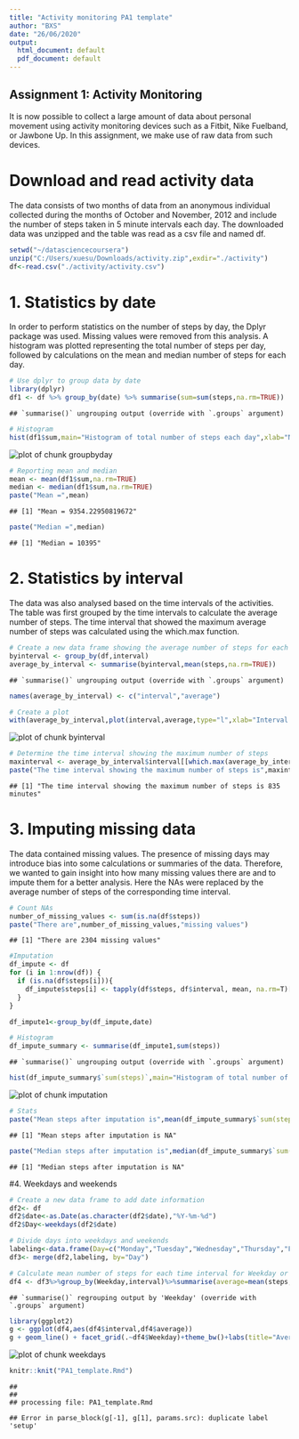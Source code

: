 ```yaml
---
title: "Activity monitoring PA1 template"
author: "BXS"
date: "26/06/2020"
output:
  html_document: default
  pdf_document: default
---
```


## Assignment 1: Activity Monitoring

It is now possible to collect a large amount of data about personal movement using activity monitoring devices such as a Fitbit, Nike Fuelband, or Jawbone Up. In this assignment, we make use of raw data from such devices.

# Download and read activity data

The data consists of two months of data from an anonymous individual collected during the months of October and November, 2012 and include the number of steps taken in 5 minute intervals each day. The downloaded data was unzipped and the table was read as a csv file and named df.


```r
setwd("~/datasciencecoursera")
unzip("C:/Users/xuesu/Downloads/activity.zip",exdir="./activity")
df<-read.csv("./activity/activity.csv")
```

# 1. Statistics by date
In order to perform statistics on the number of steps by day, the Dplyr package was used. Missing values were removed from this analysis. A histogram was plotted representing the total number of steps per day, followed by calculations on the mean and median number of steps for each day.


```r
# Use dplyr to group data by date
library(dplyr)
df1 <- df %>% group_by(date) %>% summarise(sum=sum(steps,na.rm=TRUE))
```

```
## `summarise()` ungrouping output (override with `.groups` argument)
```

```r
# Histogram
hist(df1$sum,main="Histogram of total number of steps each day",xlab="Number of steps per day")
```

![plot of chunk groupbyday](figure/groupbyday-1.png)

```r
# Reporting mean and median
mean <- mean(df1$sum,na.rm=TRUE)
median <- median(df1$sum,na.rm=TRUE)
paste("Mean =",mean)
```

```
## [1] "Mean = 9354.22950819672"
```

```r
paste("Median =",median)
```

```
## [1] "Median = 10395"
```

# 2. Statistics by interval
The data was also analysed based on the time intervals of the activities. The table was first grouped by the time intervals to calculate the average number of steps. The time interval that showed the maximum average number of steps was calculated using the which.max function.


```r
# Create a new data frame showing the average number of steps for each time interval
byinterval <- group_by(df,interval)
average_by_interval <- summarise(byinterval,mean(steps,na.rm=TRUE))
```

```
## `summarise()` ungrouping output (override with `.groups` argument)
```

```r
names(average_by_interval) <- c("interval","average")

# Create a plot
with(average_by_interval,plot(interval,average,type="l",xlab="Interval (min)",ylab="Average number of steps",main="Time series of activitity"))
```

![plot of chunk byinterval](figure/byinterval-1.png)

```r
# Determine the time interval showing the maximum number of steps
maxinterval <- average_by_interval$interval[[which.max(average_by_interval$average)]]
paste("The time interval showing the maximum number of steps is",maxinterval,"minutes")
```

```
## [1] "The time interval showing the maximum number of steps is 835 minutes"
```


# 3. Imputing missing data
The data contained missing values. The presence of missing days may introduce bias into some calculations or summaries of the data. Therefore, we wanted to gain insight into how many missing values there are and to impute them for a better analysis. Here the NAs were replaced by the average number of steps of the corresponding time interval.


```r
# Count NAs
number_of_missing_values <- sum(is.na(df$steps))
paste("There are",number_of_missing_values,"missing values")
```

```
## [1] "There are 2304 missing values"
```

```r
#Imputation
df_impute <- df
for (i in 1:nrow(df)) {
  if (is.na(df$steps[i])){
    df_impute$steps[i] <- tapply(df$steps, df$interval, mean, na.rm=T)["df$interval[i]"]
  }
}

df_impute1<-group_by(df_impute,date)

# Histogram
df_impute_summary <- summarise(df_impute1,sum(steps))
```

```
## `summarise()` ungrouping output (override with `.groups` argument)
```

```r
hist(df_impute_summary$`sum(steps)`,main="Histogram of total number of steps each day (with imputation)",xlab="Number of steps per day",cex.main=0.8)
```

![plot of chunk imputation](figure/imputation-1.png)

```r
# Stats
paste("Mean steps after imputation is",mean(df_impute_summary$`sum(steps)`))
```

```
## [1] "Mean steps after imputation is NA"
```

```r
paste("Median steps after imputation is",median(df_impute_summary$`sum(steps)`))
```

```
## [1] "Median steps after imputation is NA"
```

#4. Weekdays and weekends

```r
# Create a new data frame to add date information
df2<- df
df2$date<-as.Date(as.character(df2$date),"%Y-%m-%d")
df2$Day<-weekdays(df2$date)

# Divide days into weekdays and weekends
labeling<-data.frame(Day=c("Monday","Tuesday","Wednesday","Thursday","Friday","Saturday","Sunday"),Weekday=c("Weekday","Weekday","Weekday","Weekday","Weekday","Weekend","Weekend"))
df3<- merge(df2,labeling, by="Day")

# Calculate mean number of steps for each time interval for Weekday or Weekends
df4 <- df3%>%group_by(Weekday,interval)%>%summarise(average=mean(steps,na.rm=TRUE))
```

```
## `summarise()` regrouping output by 'Weekday' (override with `.groups` argument)
```

```r
library(ggplot2)
g <- ggplot(df4,aes(df4$interval,df4$average))
g + geom_line() + facet_grid(.~df4$Weekday)+theme_bw()+labs(title="Average number of steps", x="Interval (min)",y="Average steps")
```

![plot of chunk weekdays](figure/weekdays-1.png)

```r
knitr::knit("PA1_template.Rmd")
```

```
## 
## 
## processing file: PA1_template.Rmd
```

```
## Error in parse_block(g[-1], g[1], params.src): duplicate label 'setup'
```


